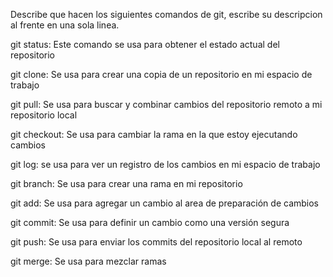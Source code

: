 Describe que hacen los siguientes comandos de git, escribe su descripcion al frente en una sola linea.

git status: Este comando se usa para obtener el estado actual del repositorio

git clone: Se usa para crear una copia de un repositorio en mi espacio de trabajo

git pull: Se usa para buscar y combinar cambios del repositorio remoto a mi repositorio local

git checkout: Se usa para cambiar la rama en la que estoy ejecutando cambios

git log: se usa para ver un registro de los cambios en mi espacio de trabajo

git branch: Se usa para crear una rama en mi repositorio

git add: Se usa para agregar un cambio al area de preparación de cambios

git commit: Se usa para definir un cambio como una versión segura

git push: Se usa para enviar los commits del repositorio local al remoto

git merge: Se usa para mezclar ramas
